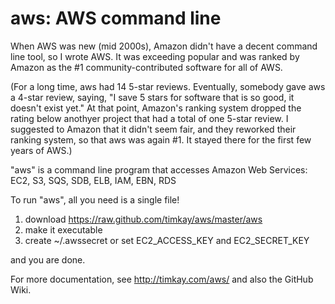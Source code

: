 # aws: AWS command line

When AWS was new (mid 2000s), Amazon didn't have a decent command line tool, so I wrote AWS. It was exceeding popular and was ranked by Amazon as the #1 community-contributed software for all of AWS.

(For a long time, aws had 14 5-star reviews. Eventually, somebody gave aws a 4-star review, saying, "I save 5 stars for software that is so good, it doesn't exist yet."
At that point, Amazon's ranking system dropped the rating below anothyer project that had a total of one 5-star review.
I suggested to Amazon that it didn't seem fair, and they reworked their ranking system, so that aws was again #1. It stayed there for the first few years of AWS.)

"aws" is a command line program that accesses Amazon Web Services: EC2, S3, SQS, SDB, ELB, IAM, EBN, RDS

To run "aws", all you need is a single file!

1. download https://raw.github.com/timkay/aws/master/aws
2. make it executable
3. create ~/.awssecret or set EC2_ACCESS_KEY and EC2_SECRET_KEY

and you are done.

For more documentation, see http://timkay.com/aws/ and also the GitHub Wiki.
